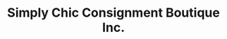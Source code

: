 ---
title: "Simply Chic Consignment Boutique Inc."
url: /bonavista/simply-chic-consignment-boutique-inc/
shop: clothes
---